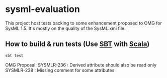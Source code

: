 # sysml-evaluation

This project host tests backing to some enhancement proposed to OMG for SysML 1.5. 
It's mostly on the quality of the SysML.xmi file.


## How to build & run tests (Use [SBT][1] with [Scala][2])

```
sbt test
```

OMG Proposal:
SYSMLR-236 : Derived attribute should also be read only
SYSMLR-238 : Missing comment for some attributes

[1]:http://www.scala-sbt.org/
[2]:http://www.scala-lang.org/

